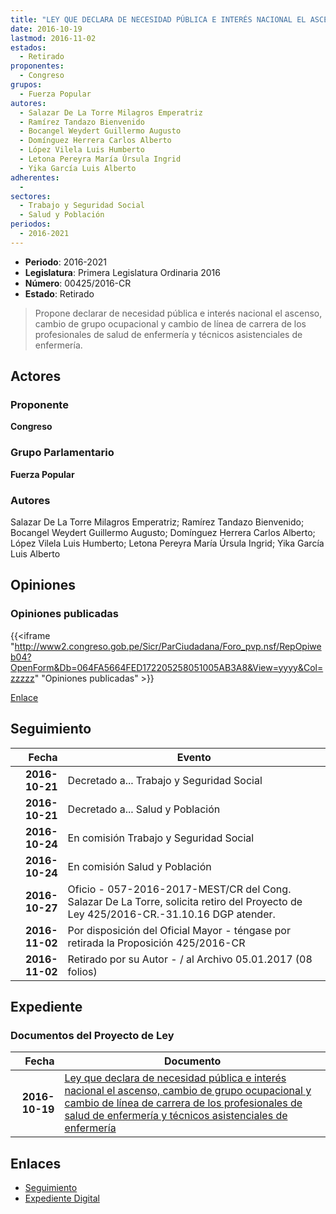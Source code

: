 ```yaml
---
title: "LEY QUE DECLARA DE NECESIDAD PÚBLICA E INTERÉS NACIONAL EL ASCENSO, CAMBIO DE GRUPO OCUPACICONAL Y CAMBIO DE LÍNEA DE CARRERA DE LOS PROFESIONALES DE SALUD DE ENFERMERÍA Y TÉCNICOS ASISTENCIALES DE ENFERMERÍA"
date: 2016-10-19
lastmod: 2016-11-02
estados: 
  - Retirado
proponentes: 
  - Congreso
grupos: 
  - Fuerza Popular
autores: 
  - Salazar De La Torre Milagros Emperatriz
  - Ramírez Tandazo Bienvenido
  - Bocangel Weydert Guillermo Augusto
  - Domínguez Herrera Carlos Alberto
  - López Vilela Luis Humberto
  - Letona Pereyra María Úrsula Ingrid
  - Yika García Luis Alberto
adherentes: 
  - 
sectores: 
  - Trabajo y Seguridad Social
  - Salud y Población
periodos: 
  - 2016-2021
---
```


- **Periodo**: 2016-2021
- **Legislatura**: Primera Legislatura Ordinaria 2016
- **Número**: 00425/2016-CR
- **Estado**: Retirado

> Propone declarar de necesidad pública e interés nacional el ascenso, cambio de grupo ocupacional y cambio de línea de carrera de los profesionales de salud de enfermería y técnicos asistenciales de enfermería.


## Actores

### Proponente

**Congreso**

### Grupo Parlamentario

**Fuerza Popular**

### Autores

Salazar De La Torre Milagros Emperatriz; Ramírez Tandazo Bienvenido; Bocangel Weydert Guillermo Augusto; Domínguez Herrera Carlos Alberto; López Vilela Luis Humberto; Letona Pereyra María Úrsula Ingrid; Yika García Luis Alberto


## Opiniones

### Opiniones publicadas

{{<iframe "http://www2.congreso.gob.pe/Sicr/ParCiudadana/Foro_pvp.nsf/RepOpiweb04?OpenForm&Db=064FA5664FED172205258051005AB3A8&View=yyyy&Col=zzzzz" "Opiniones publicadas" >}}

[Enlace](http://www2.congreso.gob.pe/Sicr/ParCiudadana/Foro_pvp.nsf/RepOpiweb04?OpenForm&Db=064FA5664FED172205258051005AB3A8&View=yyyy&Col=zzzzz)

## Seguimiento

| Fecha | Evento |
|------:|--------|
| **2016-10-21** | Decretado a... Trabajo y Seguridad Social|
| **2016-10-21** | Decretado a... Salud y Población|
| **2016-10-24** | En comisión Trabajo y Seguridad Social|
| **2016-10-24** | En comisión Salud y Población|
| **2016-10-27** | Oficio - 057-2016-2017-MEST/CR del Cong. Salazar De La Torre, solicita retiro del Proyecto de Ley 425/2016-CR.-31.10.16 DGP atender.|
| **2016-11-02** | Por disposición del Oficial Mayor - téngase por retirada la Proposición 425/2016-CR|
| **2016-11-02** | Retirado por su Autor - / al Archivo 05.01.2017 (08 folios)|


## Expediente


### Documentos del Proyecto de Ley

| Fecha | Documento |
|------:|--------|
| **2016-10-19** | [Ley que declara de necesidad pública e interés nacional el ascenso, cambio de grupo ocupacional y cambio de línea de carrera de los profesionales de salud de enfermería y técnicos asistenciales de enfermería](http://www.leyes.congreso.gob.pe/Documentos/2016_2021/Proyectos_de_Ley_y_de_Resoluciones_Legislativas/PL0042520161019.pdf) |

## Enlaces 

- [Seguimiento](http://www2.congreso.gob.pe/Sicr/TraDocEstProc/CLProLey2016.nsf/f7fff46988ca05b1052578e100829cc7/24de7563abf7fdc405258051005c9bd5?OpenDocument)
- [Expediente Digital](http://www2.congreso.gob.pe/Sicr/TraDocEstProc/CLProLey2016.nsf/f7fff46988ca05b1052578e100829cc7/24de7563abf7fdc405258051005c9bd5?OpenDocument&Click=05257FB7005EB655.eb71d0cf91d8294e05256cdf006b5706/$Body/0.1C6C)
